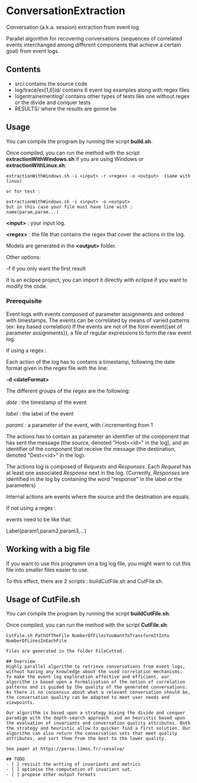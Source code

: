 # ConversationExtraction
Conversation (a.k.a. session) extraction from event log

Parallel algorithm for recovering conversations (sequences of correlated events interchanged among different components that achieve a certain goal) from event logs.
## Contents
* src/ contains the source code
* log/trace/ex[1,6]id/ contains 6 event log examples along with regex files
* logentrainementlog/ contains other types of tests like one without regex or the divide and conquer tests
* RESULTS/ where the results are gonne be

## Usage
You can compile the program by running the script **build.sh**.

Once compiled, you can run the method with the script **extractionWithWindows.sh** if you are using Windows or **extractionWithLinux.sh**:
  ```
  extractionWithWindows.sh -i <input> -r <regex> -o <output>  (same with linux)
  
  or for test :
  
  extractionWithWindows.sh -i <input> -o <output> 
  but in this case your file must have line with : 
  name(param,param...)
  ```
  **\<input\>** : your input log.

  **\<regex\>** : the file that contains the regex that cover the actions in the log.
  
  Models are generated in the **\<output\>** folder.

Other options:
 
-f if you only want the first result

It is an eclipse project, you can import it directly with eclipse if you want to modify the code.

### Prerequisite

Event logs with events composed of parameter assignments and ordered with timestamps. 
The events can be correlated by means of varied patterns (ex: key based correlation)
If the events are not of the form event({set of parameter assignments}), a file of regular expressions to form the raw event log.

If using a regex :


Each action of the log has to contains a timestamp, following the date format given in the regex file with the line:

**-d \<dateFormat\>** 

The different groups of the regex are the following:

*date* : the timestamp of the event

*label* : the label of the event

*parami* : a parameter of the event, with *i* incrementing from 1


The actions has to contain as parameter an identifier of the component that has sent the message (the source, denoted "Host=\<id\>" in the log), and an identifier of the component that receive the message (the destination, denoted "Dest=\<id\>" in the log). 

The actions log is composed of *Requests* and *Responses*. Each *Request* has at least one associated *Response* next in the log. (Currently, *Responses* are identified in the log by containing the word "response" in the label or the parameters) 

Internal actions are events where the source and the destination are equals.

If not using a regex :

events need to be like that:

Label(param1,param2,param3,...)

## Working with a big file
If you want to use this programm on a big log file, you might want to cut this file into smaller files easier to use.

To this effect, there are 2 scripts : buildCutFile.sh and CutFile.sh.

## Usage of CutFile.sh

You can compile the program by running the script **buildCutFile.sh**.

Once compiled, you can run the method with the script **CutFile.sh**:
  ```
  CutFile.sh PathOfTheFile NumberOfFilesYouWantToTransformItInto NumberOfLinesInEachFile
  
  Files are generated in the folder FileCutted.

## Overview
Highly parallel algorithm to retrieve conversations from event logs, without having any knowledge about the used correlation mechanisms. 
To make the event log exploration effective and efficient, our algorithm is based upon a formalisation of the notion of correlation patterns and is guided by the quality of the generated conversations. As there is no consensus about what a relevant conversation should be, the conversation quality can be adapted to meet user needs and viewpoints. 

Our algorithm is based upon a strategy mixing the divide and conquer paradigm with the depth-search approach  and an heuristic based upon the evaluation of invariants and conversation quality attributes. Both the strategy and heuristic allow to quicker find a first solution. Our algorithm can also return the conversation sets that meet quality attributes, and sort them from the best to the lower quality. 

See paper at https://perso.limos.fr/~sesalva/

## TODO
 - [ ] revisit the wrtting of invariants and metrics 
 - [ ] optimise the computation of invariant sat.
 - [ ] propose other output formats  
